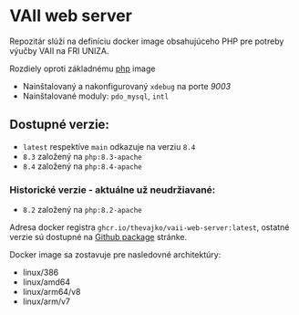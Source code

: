 # VAII web server

Repozitár slúži na definíciu docker image obsahujúceho PHP pre potreby výučby VAII na FRI UNIZA.

Rozdiely oproti základnému [php](https://hub.docker.com/_/php) image

* Nainštalovaný a nakonfigurovaný `xdebug` na porte _9003_
* Nainštalované moduly: `pdo_mysql`, `intl`

## Dostupné verzie:
* `latest` respektíve `main` odkazuje na verziu `8.4`
* `8.3` založený na `php:8.3-apache`
* `8.4` založený na `php:8.4-apache`

### Historické verzie - aktuálne už neudržiavané:
* `8.2` založený na `php:8.2-apache`

Adresa docker registra `ghcr.io/thevajko/vaii-web-server:latest`, ostatné verzie sú dostupné na [Github package](https://github.com/thevajko/vaii-web-server/pkgs/container/vaii-web-server) stránke.

Docker image sa zostavuje pre nasledovné architektúry:
* linux/386
* linux/amd64
* linux/arm64/v8
* linux/arm/v7
